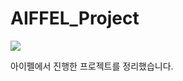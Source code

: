 # AIFFEL_Project

<p align="left">
  <img src="![image](https://github.com/pingpeng1017/aiffel_project/assets/97069558/fc08ce65-4d7f-402e-9e05-509db055a323)
">
</p>

아이펠에서 진행한 프로젝트를 정리했습니다.

